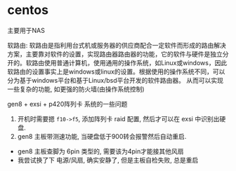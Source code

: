 # centos

主要用于NAS

软路由: 软路由是指利用台式机或服务器的供应商配合一定软件而形成的路由解决方案，主要靠对软件的设置，实现路由器路由器的功能，它的软件与硬件是独立分开的。软路由使用普通计算机，使用通用的操作系统，如Linux或windows，因此软路由的设置事实上是windows或linux的设置。根据使用的操作系统不同，可以分为基于windows平台和基于Linux/bsd平台开发的软件路由器。
从而可以实现一些复杂的功能, 如更强的防火墙(由操作系统控制)

gen8 + exsi + p420阵列卡 系统的一些问题
1. 开机时需要摁 `f10->f5`, 添加阵列卡 raid 配置, 然后才可以在 exsi 中识别出硬盘.
2. gen8 主板带测速功能, 当硬盘低于900转会报警然后自动重启.
  - gen8 主板查脚为 6pin 类型的, 需要该为4pin才能接其他风扇
  - 我尝试换了下 电源/风扇, 确实安静了, 但是主板自检失败, 总是重启
